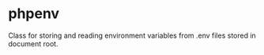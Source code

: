 # phpenv
Class for storing and reading environment variables from .env files stored in document root.
